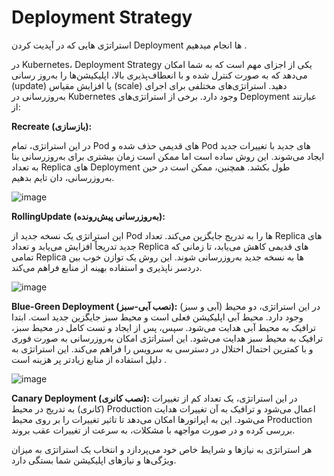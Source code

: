 # Deployment Strategy
استراتژی هایی که در آپدیت کردن Deployment ها انجام میدهیم .

در Kubernetes، Deployment Strategy یکی از اجزای مهم است که به شما امکان می‌دهد که به صورت کنترل شده و با انعطاف‌پذیری بالا، اپلیکیشن‌ها را به‌روز رسانی (update) یا افزایش مقیاس (scale) دهید. استراتژی‌های مختلفی برای اجرای به‌روزرسانی در Kubernetes وجود دارد. برخی از استراتژی‌های Deployment عبارتند از:

**Recreate (بازسازی):**

   در این استراتژی، تمام Pod های قدیمی حذف شده و Pod های جدید با تغییرات جدید ایجاد می‌شوند. این روش ساده است اما ممکن است زمان بیشتری برای به‌روزرسانی بنا به تعداد Replica های Deployment طول بکشد. همچنین، ممکن است در حین به‌روزرسانی،  دان تایم بدهیم.

![image](https://github.com/milad6745/Kubernetes/assets/113288076/01b8b57a-943e-48e7-b69f-8f2cbe0ba6aa)

   

**RollingUpdate (به‌روزرسانی پیش‌رونده):**

   این استراتژی یک نسخه جدید از Pod ها را به تدریج جایگزین می‌کند. تعداد Replica های جدید تدریجاً افزایش می‌یابد و تعداد Replica های قدیمی کاهش می‌یابد، تا زمانی که تمامی Replica ها به نسخه جدید به‌روزرسانی شوند. این روش یک توازن خوب بین دردسر ناپذیری و استفاده بهینه از منابع فراهم می‌کند.

![image](https://github.com/milad6745/Kubernetes/assets/113288076/5cdcb529-ecf3-4c90-b25c-fd62d48bd2fc)

   

**Blue-Green Deployment (نصب آبی-سبز):**
   در این استراتژی، دو محیط (آبی و سبز) وجود دارد. محیط آبی اپلیکیشن فعلی است و محیط سبز جایگزین جدید است. ابتدا ترافیک به محیط آبی هدایت می‌شود. سپس، پس از ایجاد و تست کامل در محیط سبز، ترافیک به محیط سبز هدایت می‌شود. این استراتژی امکان به‌روزرسانی به صورت فوری و با کمترین احتمال اختلال در دسترسی به سرویس را فراهم می‌کند. این استراتژی به دلیل استفاده از منابع زیادتر پر هزینه است .
   

![image](https://github.com/milad6745/Kubernetes/assets/113288076/6a3004cc-9cff-47da-b10b-19a2f073d8a5)



**Canary Deployment (نصب کانری):**
   در این استراتژی، یک تعداد کم از تغییرات (کانری) به تدریج در محیط Production اعمال می‌شود و ترافیک به آن تغییرات هدایت می‌شود. این به اپراتورها امکان می‌دهد تا تاثیر تغییرات را بر روی محیط Production بررسی کرده و در صورت مواجهه با مشکلات، به سرعت از تغییرات عقب بروند.

هر استراتژی به نیازها و شرایط خاص خود می‌پردازد و انتخاب یک استراتژی به میزان ویژگی‌ها و نیازهای اپلیکیشن شما بستگی دارد.
